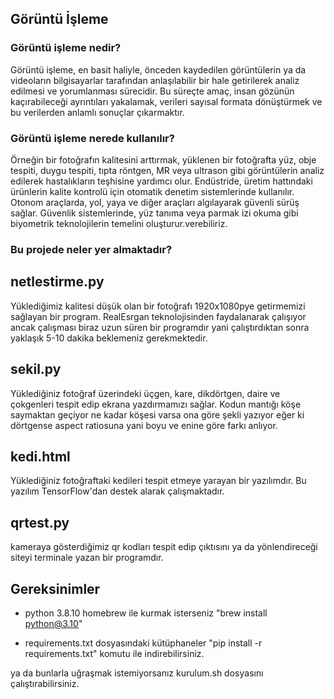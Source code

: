## Görüntü İşleme

### Görüntü işleme nedir?
 Görüntü işleme, en basit haliyle, önceden kaydedilen görüntülerin ya da videoların bilgisayarlar tarafından anlaşılabilir bir hale getirilerek analiz edilmesi ve yorumlanması sürecidir. Bu süreçte amaç, insan gözünün kaçırabileceği ayrıntıları yakalamak, verileri sayısal formata dönüştürmek ve bu verilerden anlamlı sonuçlar çıkarmaktır.

### Görüntü işleme nerede kullanılır? 
 Örneğin bir fotoğrafın kalitesini arttırmak, yüklenen bir fotoğrafta yüz, obje tespiti, duygu tespiti, tıpta röntgen, MR veya ultrason gibi görüntülerin analiz edilerek hastalıkların teşhisine yardımcı olur. Endüstride, üretim hattındaki ürünlerin kalite kontrolü için otomatik denetim sistemlerinde kullanılır. Otonom araçlarda, yol, yaya ve diğer araçları algılayarak güvenli sürüş sağlar. Güvenlik sistemlerinde, yüz tanıma veya parmak izi okuma gibi biyometrik teknolojilerin temelini oluşturur.verebiliriz.

 
### Bu projede neler yer almaktadır?
 
 ## netlestirme.py
 Yüklediğimiz kalitesi düşük olan bir fotoğrafı 1920x1080pye getirmemizi sağlayan bir program. RealEsrgan teknolojisinden faydalanarak çalışıyor ancak çalışması biraz uzun süren bir programdır yani çalıştırdıktan sonra yaklaşık 5-10 dakika beklemeniz gerekmektedir. 

 ## sekil.py

 Yüklediğiniz fotoğraf üzerindeki üçgen, kare, dikdörtgen, daire ve çokgenleri tespit edip ekrana yazdırmamızı sağlar. Kodun mantığı köşe saymaktan geçiyor ne kadar köşesi varsa ona göre şekli yazıyor eğer ki dörtgense aspect ratiosuna yani boyu ve enine göre farkı anlıyor.

 ## kedi.html

 Yüklediğiniz fotoğraftaki kedileri tespit etmeye yarayan bir yazılımdır. Bu yazılım TensorFlow'dan destek alarak çalışmaktadır.

 ## qrtest.py

 kameraya gösterdiğimiz qr kodları tespit edip çıktısını ya da yönlendireceği siteyi terminale yazan bir programdır.

 ## Gereksinimler

- python 3.8.10 
homebrew ile kurmak isterseniz "brew install python@3.10"

- requirements.txt dosyasındaki kütüphaneler
"pip install -r requirements.txt" komutu ile indirebilirsiniz.

ya da bunlarla uğraşmak istemiyorsanız kurulum.sh dosyasını çalıştırabilirsiniz.

